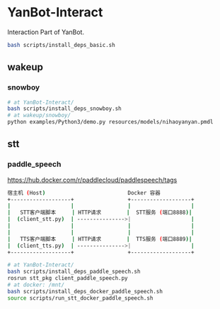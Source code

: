 # YanBot-Interact
Interaction Part of YanBot.

```bash
bash scripts/install_deps_basic.sh
```

## wakeup

### snowboy

```bash
# at YanBot-Interact/
bash scripts/install_deps_snowboy.sh
# at wakeup/snowboy/
python examples/Python3/demo.py resources/models/nihaoyanyan.pmdl
```

## stt

### paddle_speech

https://hub.docker.com/r/paddlecloud/paddlespeech/tags

```bash
宿主机 (Host)                          Docker 容器
+-------------------+                 +-------------------+
|                   |                 |                   |
|   STT客户端脚本     | HTTP请求        |  STT服务 (端口8888)|
|  (client_stt.py)  | --------------->|                   |
|                   |                 |                   |
|                   |                 |                   |
|   TTS客户端脚本     | HTTP请求        |  TTS服务 (端口8889)|
|  (client_tts.py)  | --------------->|                   |
+-------------------+                 +-------------------+
```

```bash
# at YanBot-Interact/
bash scripts/install_deps_paddle_speech.sh
rosrun stt_pkg client_paddle_speech.py
# at docker: /mnt/
bash scripts/install_deps_docker_paddle_speech.sh
source scripts/run_stt_docker_paddle_speech.sh
```
